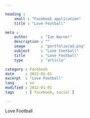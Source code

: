 ```yaml
---

heading :
    small : "Facebook application"
    title : "Love Football"

meta :
    author      : "Ian Warner"
    description : ""
    image       : "portfolio/ad.png"
    subject     : "Love Football"
    title       : "Love Football"
    type        : "article"

category : Facebook
date     : 2012-01-01
excerpt  : "Love Football"
lang     : en
modified : 2012-01-01
tags     : [ facebook, social ]

---
```


Love Football